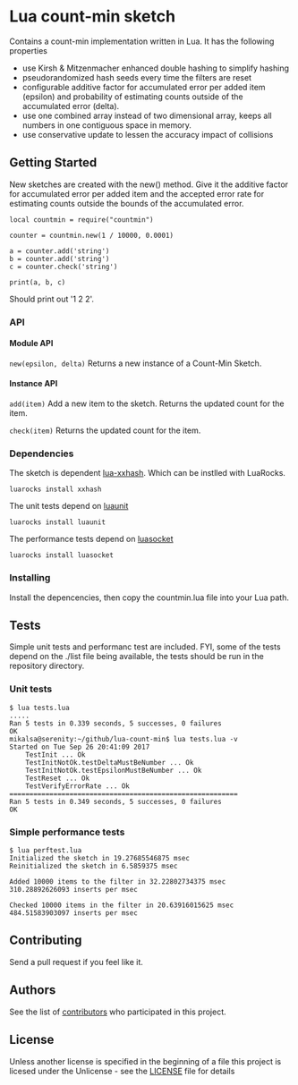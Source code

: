 # Lua count-min sketch
Contains a count-min implementation written in Lua. It has the following properties
* use Kirsh & Mitzenmacher enhanced double hashing to simplify hashing
* pseudorandomized hash seeds every time the filters are reset
* configurable additive factor for accumulated error per added item (epsilon) and probability of estimating counts outside of the accumulated error (delta).
* use one combined array instead of two dimensional array, keeps all numbers in one contiguous space in memory.
* use conservative update to lessen the accuracy impact of collisions

## Getting Started
New sketches are created with the new() method. Give it the additive factor for accumulated error per added item and the accepted error rate for estimating counts outside the bounds of the accumulated error.
```
local countmin = require("countmin")

counter = countmin.new(1 / 10000, 0.0001)

a = counter.add('string')
b = counter.add('string')
c = counter.check('string')

print(a, b, c)
```
Should print out '1	2	2'.

### API

#### Module API
`new(epsilon, delta)` Returns a new instance of a Count-Min Sketch.

#### Instance API
`add(item)` Add a new item to the sketch. Returns the updated count for the item.

`check(item)` Returns the updated count for the item.

### Dependencies
The sketch is dependent [lua-xxhash](https://github.com/mah0x211/lua-xxhash). Which can be instlled with LuaRocks.
```
luarocks install xxhash
```

The unit tests depend on [luaunit](https://github.com/bluebird75/luaunit)
```
luarocks install luaunit
```

The performance tests depend on [luasocket](https://github.com/diegonehab/luasocket)
```
luarocks install luasocket
```

### Installing

Install the depencencies, then copy the countmin.lua file into your Lua path.

## Tests
Simple unit tests and performanc test are included. FYI, some of the tests depend on the ./list file being available, the tests should be run in the repository directory.

### Unit tests
```
$ lua tests.lua 
.....
Ran 5 tests in 0.339 seconds, 5 successes, 0 failures
OK
mikalsa@serenity:~/github/lua-count-min$ lua tests.lua -v
Started on Tue Sep 26 20:41:09 2017
    TestInit ... Ok
    TestInitNotOk.testDeltaMustBeNumber ... Ok
    TestInitNotOk.testEpsilonMustBeNumber ... Ok
    TestReset ... Ok
    TestVerifyErrorRate ... Ok
=========================================================
Ran 5 tests in 0.349 seconds, 5 successes, 0 failures
OK
```

### Simple performance tests
```
$ lua perftest.lua 
Initialized the sketch in 19.27685546875 msec
Reinitialized the sketch in 6.5859375 msec

Added 10000 items to the filter in 32.22802734375 msec
310.28892626093 inserts per msec

Checked 10000 items in the filter in 20.63916015625 msec
484.51583903097 inserts per msec
```

## Contributing
Send a pull request if you feel like it.

## Authors
See the list of [contributors](https://github.com/mikalsande/lua-count-min/graphs/contributors) who participated in this project.

## License
Unless another license is specified in the beginning of a file this project is licesed under the Unlicense - see the [LICENSE](LICENSE) file for details
